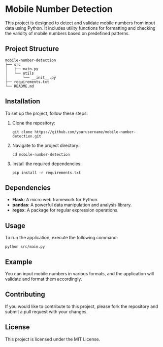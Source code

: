 # Mobile Number Detection

This project is designed to detect and validate mobile numbers from input data using Python. It includes utility functions for formatting and checking the validity of mobile numbers based on predefined patterns.

## Project Structure

```
mobile-number-detection
├── src
│   ├── main.py
│   └── utils
│       └── __init__.py
├── requirements.txt
└── README.md
```

## Installation

To set up the project, follow these steps:

1. Clone the repository:
   ```
   git clone https://github.com/yourusername/mobile-number-detection.git
   ```

2. Navigate to the project directory:
   ```
   cd mobile-number-detection
   ```

3. Install the required dependencies:
   ```
   pip install -r requirements.txt
   ```
## Dependencies

- **Flask**: A micro web framework for Python.
- **pandas**: A powerful data manipulation and analysis library.
- **regex**: A package for regular expression operations.

## Usage

To run the application, execute the following command:

```
python src/main.py
```

## Example

You can input mobile numbers in various formats, and the application will validate and format them accordingly. 

## Contributing

If you would like to contribute to this project, please fork the repository and submit a pull request with your changes.

## License

This project is licensed under the MIT License.
